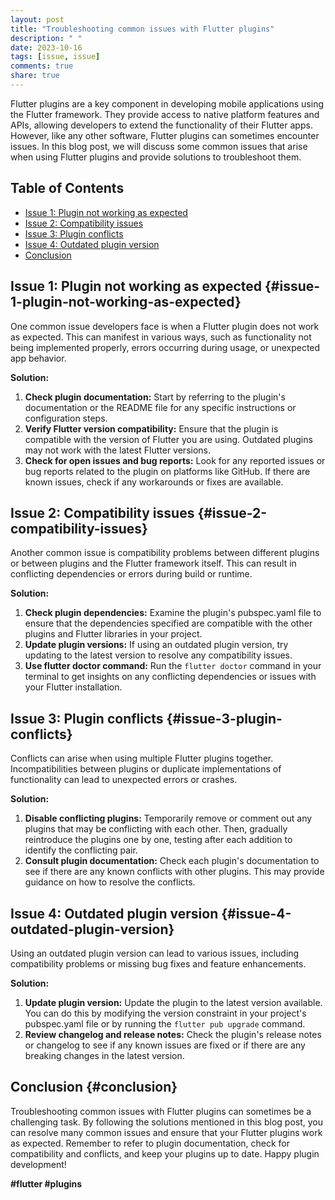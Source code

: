 ```yaml
---
layout: post
title: "Troubleshooting common issues with Flutter plugins"
description: " "
date: 2023-10-16
tags: [issue, issue]
comments: true
share: true
---
```


Flutter plugins are a key component in developing mobile applications using the Flutter framework. They provide access to native platform features and APIs, allowing developers to extend the functionality of their Flutter apps. However, like any other software, Flutter plugins can sometimes encounter issues. In this blog post, we will discuss some common issues that arise when using Flutter plugins and provide solutions to troubleshoot them.

## Table of Contents
- [Issue 1: Plugin not working as expected](#issue-1-plugin-not-working-as-expected)
- [Issue 2: Compatibility issues](#issue-2-compatibility-issues)
- [Issue 3: Plugin conflicts](#issue-3-plugin-conflicts)
- [Issue 4: Outdated plugin version](#issue-4-outdated-plugin-version)
- [Conclusion](#conclusion)

## Issue 1: Plugin not working as expected {#issue-1-plugin-not-working-as-expected}
One common issue developers face is when a Flutter plugin does not work as expected. This can manifest in various ways, such as functionality not being implemented properly, errors occurring during usage, or unexpected app behavior.

**Solution:**
1. **Check plugin documentation:** Start by referring to the plugin's documentation or the README file for any specific instructions or configuration steps.
2. **Verify Flutter version compatibility:** Ensure that the plugin is compatible with the version of Flutter you are using. Outdated plugins may not work with the latest Flutter versions.
3. **Check for open issues and bug reports:** Look for any reported issues or bug reports related to the plugin on platforms like GitHub. If there are known issues, check if any workarounds or fixes are available.

## Issue 2: Compatibility issues {#issue-2-compatibility-issues}
Another common issue is compatibility problems between different plugins or between plugins and the Flutter framework itself. This can result in conflicting dependencies or errors during build or runtime.

**Solution:**
1. **Check plugin dependencies:** Examine the plugin's pubspec.yaml file to ensure that the dependencies specified are compatible with the other plugins and Flutter libraries in your project.
2. **Update plugin versions:** If using an outdated plugin version, try updating to the latest version to resolve any compatibility issues.
3. **Use flutter doctor command:** Run the `flutter doctor` command in your terminal to get insights on any conflicting dependencies or issues with your Flutter installation.

## Issue 3: Plugin conflicts {#issue-3-plugin-conflicts}
Conflicts can arise when using multiple Flutter plugins together. Incompatibilities between plugins or duplicate implementations of functionality can lead to unexpected errors or crashes.

**Solution:**
1. **Disable conflicting plugins:** Temporarily remove or comment out any plugins that may be conflicting with each other. Then, gradually reintroduce the plugins one by one, testing after each addition to identify the conflicting pair.
2. **Consult plugin documentation:** Check each plugin's documentation to see if there are any known conflicts with other plugins. This may provide guidance on how to resolve the conflicts.

## Issue 4: Outdated plugin version {#issue-4-outdated-plugin-version}
Using an outdated plugin version can lead to various issues, including compatibility problems or missing bug fixes and feature enhancements.

**Solution:**
1. **Update plugin version:** Update the plugin to the latest version available. You can do this by modifying the version constraint in your project's pubspec.yaml file or by running the `flutter pub upgrade` command.
2. **Review changelog and release notes:** Check the plugin's release notes or changelog to see if any known issues are fixed or if there are any breaking changes in the latest version.

## Conclusion {#conclusion}
Troubleshooting common issues with Flutter plugins can sometimes be a challenging task. By following the solutions mentioned in this blog post, you can resolve many common issues and ensure that your Flutter plugins work as expected. Remember to refer to plugin documentation, check for compatibility and conflicts, and keep your plugins up to date. Happy plugin development!

**#flutter #plugins**